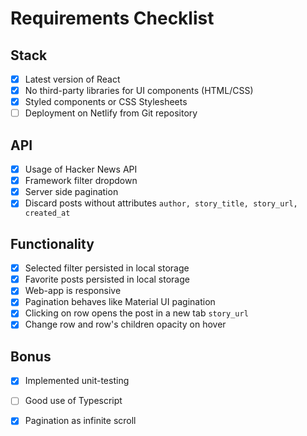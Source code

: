 # Requirements Checklist

## Stack

- [x] Latest version of React 
- [x] No third-party libraries for UI components (HTML/CSS)
- [x] Styled components or CSS Stylesheets
- [ ] Deployment on Netlify from Git repository

## API

- [x] Usage of Hacker News API
- [x] Framework filter dropdown
- [x] Server side pagination
- [x] Discard posts without attributes ```author, story_title, story_url, created_at```

## Functionality

- [x] Selected filter persisted in local storage
- [x] Favorite posts persisted in local storage
- [x] Web-app is responsive
- [x] Pagination behaves like Material UI pagination
- [x] Clicking on row opens the post in a new tab ```story_url```
- [x] Change row and row's children opacity on hover

## Bonus

- [x] Implemented unit-testing
- [ ] Good use of Typescript
- [x] Pagination as infinite scroll





